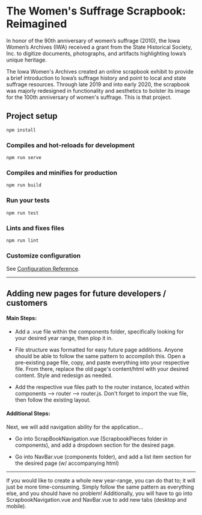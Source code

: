 # The Women's Suffrage Scrapbook: Reimagined

In honor of the 90th anniversary of women’s suffrage (2010), the Iowa Women’s Archives (IWA) received a grant from the State Historical Society, Inc. to digitize documents, photographs, and artifacts highlighting Iowa’s unique heritage.

The Iowa Women's Archives created an online scrapbook exhibit to provide a brief introduction to Iowa’s suffrage history and point to local and state suffrage resources. Through late 2019 and into early 2020, the scrapbook was majorly redesigned in functionality and aesthetics to bolster its image for the 100th anniversary of women's suffrage. This is that project.

## Project setup
```
npm install
```

### Compiles and hot-reloads for development
```
npm run serve
```

### Compiles and minifies for production
```
npm run build
```

### Run your tests
```
npm run test
```

### Lints and fixes files
```
npm run lint
```

### Customize configuration
See [Configuration Reference](https://cli.vuejs.org/config/).

---------------------------------------------

## Adding new pages for future developers / customers

#### Main Steps:
+ Add a .vue file within the components folder, specifically looking for your desired year range, then plop it in. 

+ File structure was formatted for easy future page additions. Anyone should be able to follow the same pattern to accomplish this. Open a pre-existing page file, copy, and paste everything into your respective file. From there, replace the old page's content/html with your desired content. Style and redesign as needed.

+ Add the respective vue files path to the router instance, located within components --> router --> router.js. Don't forget to import the vue file, then follow the existing layout.

#### Additional Steps: 
Next, we will add navigation ability for the application...
+ Go into ScrapBookNavigation.vue (ScrapbookPieces folder in components), and add a dropdown section for the desired page.

+ Go into NavBar.vue (components folder), and add a list item section for the desired page (w/ accompanying html)

---------------------------------------------

If you would like to create a whole new year-range, you can do that to; it will just be more time-consuming. Simply follow the same pattern as everything else, and you should have no problem! Additionally, you will have to go into ScrapbookNavigation.vue and NavBar.vue to add new tabs (desktop and mobile).
